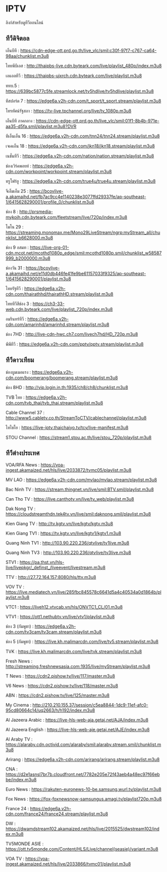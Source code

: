 # IPTV
ลิงก์สำหรับดูทีวีออนไลน์
## ทีวีดิจิตอล
เอ็นบีที : https://cdn-edge-ott.prd.go.th/live_vlc/smil:c30f-97f7-c767-ca64-98aa/chunklist.m3u8

ไทยพีบีเอส : http://thaipbs-live.cdn.byteark.com/live/playlist_480p/index.m3u8

เอแอลทีวี : https://thaipbs-ujxrch.cdn.byteark.com/live/playlist.m3u8

ททบ.5 : https://639bc5877c5fe.streamlock.net/tv5hdlive/tv5hdlive/playlist.m3u8

ทีสปอร์ต 7 : https://edge6a.v2h-cdn.com/t_sport/t_sport.stream/playlist.m3u8

โทรทัศน์รัฐสภา : https://tv-live.tpchannel.org/live/tv_1080p.m3u8

เอ็นบีที ภาคกลาง : https://cdn-edge-ott.prd.go.th/live_vlc/smil:01f1-8b4b-971e-aa35-d5fa.smil/playlist.m3u8?DVR

ทีเอ็นเอ็น 16 : https://edge6a.v2h-cdn.com/tnn24/tnn24.stream/playlist.m3u8

เจเคเอ็น 18 : https://edge6a.v2h-cdn.com/jkn18/jkn18.stream/playlist.m3u8

เนชั่นทีวี : https://edge6a.v2h-cdn.com/nation/nation.stream/playlist.m3u8

ช่องเวิร์คพอยท์ : https://edge6a.v2h-cdn.com/workpoint/workpoint.stream/playlist.m3u8

ทรูโฟร์ยู : https://edge6a.v2h-cdn.com/true4u/true4u.stream/playlist.m3u8

จีเอ็มเอ็ม 25 : https://bcovlive-a.akamaihd.net/fb7ac9cc4e1140238e3077ffd29337fe/ap-southeast-1/6415628290001/profile_0/chunklist.m3u8

ช่อง 8 : http://prsmedia-mykojh.cdn.byteark.com/fleetstream/live/720p/index.m3u8

โมโน 29 : https://streaming.monomax.me/Mono29LiveStream/ngrp:myStream_all/chunklist_b6628000.m3u8

ช่อง 9 อสมท : https://live-org-01-cdn.mcot.net/mcothd1080p_edge/smil:mcothd1080p.smil/chunklist_w58587999_b2000000.m3u8

ช่องวัน 31 : https://bcovlive-a.akamaihd.net/e11d0db446fe41fe9be61157033f9325/ap-southeast-1/6415628290001/playlist.m3u8

ไทยรัฐทีวี : https://edge6a.v2h-cdn.com/thairathhd/thairathHD.stream/playlist.m3u8

ไทยทีวีสีช่อง 3 : https://ch3-33-web.cdn.byteark.com/live/playlist_720p/index.m3u8

อมรินทร์ทีวี : https://edge6a.v2h-cdn.com/amarinhd/amarinhd.stream/playlist.m3u8

ช่อง 7HD : http://live-cdn-hwc.ch7.com/livech7hd/HD_720p.m3u8

พีพีทีวี : https://edge6a.v2h-cdn.com/pptv/pptv.stream/playlist.m3u8

## ทีวีดาวเทียม

ช่องบูมเมอแรง : https://edge6a.v2h-cdn.com/boomerang/boomerang.stream/playlist.m3u8

ช่อง 8HD : http://vip.login.in.th:1935/ch8/ch8/chunklist.m3u8

TVB ไทย : https://edge6a.v2h-cdn.com/tvb_thai/tvb_thai.stream/playlist.m3u8

Cable Channel 37 : http://www5.cabletv.co.th/StreamToCTV/cablechannel/playlist.m3u8

ไทไชโย : https://live-iptv.thaichaiyo.tv/tcy/live-manifest.m3u8

STOU Channel : https://stream1.stou.ac.th/live/stou_720p/playlist.m3u8

## ทีวีต่างประเทศ

VOA/RFA News : https://voa-ingest.akamaized.net/hls/live/2033872/tvmc05/playlist.m3u8

MV LAO : https://edge6a.v2h-cdn.com/mvlao/mvlao.stream/playlist.m3u8

Bac Ninh TV : https://stream.thingnet.vn/live/smil:BTV.smil/playlist.m3u8

Can Tho TV : https://live.canthotv.vn/live/tv_web/playlist.m3u8

Dak Nong TV : https://cloudstreamthdn.tek4tv.vn/live/smil:daknong.smil/playlist.m3u8

Kien Giang TV : http://tv.kgtv.vn/live/kgtv/kgtv.m3u8

Kien Giang TV1 : https://tv.kgtv.vn/live/kgtv1/kgtv1.m3u8

Quang Ninh TV1 : http://103.90.220.236/qtvlive/tv1live.m3u8

Quang Ninh TV3 : http://103.90.220.236/qtvlive/tv3live.m3u8

STV1 : https://pa.thst.vn/hls-live/livepkgr/_definst_/liveevent/livestream.m3u8

TTV : http://27.72.164.157:8080/hls/ttv.m3u8

VOV TV : https://live.mediatech.vn/live/285fbc845578c6641d5a4c40534a0d1864b/playlist.m3u8

VTC1 : https://liveh12.vtvcab.vn/hls/ONVTC1_CL/01.m3u8

VTV1 : https://ott1.nethubtv.vn/live/vtv1/playlist.m3u8

ช่อง 3 (กัมพูชา) : https://edge6a.v2h-cdn.com/tv3cam/tv3cam.stream/playlist.m3u8

ช่อง 5 (กัมพูชา) : https://live.kh.malimarcdn.com/live/tv5.stream/playlist.m3u8

TVK : https://live.kh.malimarcdn.com/live/tvk.stream/playlist.m3u8

Fresh News : http://streaming.freshnewsasia.com:1935/live/myStream/playlist.m3u8

T News : https://cdn2.pishow.tv/live/117/master.m3u8

V6 News : https://cdn2.pishow.tv/live/118/master.m3u8

ABN : https://cdn2.pishow.tv/live/125/master.m3u8

My Cinema : http://210.210.155.37/session/c5ea8844-1dc9-11ef-afc0-95cd80664c14/uq2663/h/h192/index.m3u8

Al Jazeera Arabic : https://live-hls-web-aja.getaj.net/AJA/index.m3u8

Al Jazeera English : https://live-hls-web-aje.getaj.net/AJE/index.m3u8

Al Araby TV : https://alaraby.cdn.octivid.com/alaraby/smil:alaraby.stream.smil/chunklist.m3u8

Arirang : https://edge6a.v2h-cdn.com/arirang/arirang.stream/playlist.m3u8

CNA : https://d2e1asnsl7br7b.cloudfront.net/7782e205e72f43aeb4a48ec97f66ebbe/index.m3u8

Euro News : https://rakuten-euronews-10-be.samsung.wurl.tv/playlist.m3u8

Fox News : https://fox-foxnewsnow-samsungus.amagi.tv/playlist720p.m3u8

France 24 : https://edge6a.v2h-cdn.com/france24/france24.stream/playlist.m3u8

DW : https://dwamdstream102.akamaized.net/hls/live/2015525/dwstream102/index.m3u8

TV5MONDE ASIE : https://ott.tv5monde.com/Content/HLS/Live/channel(seasie)/variant.m3u8

VOA TV : https://voa-ingest.akamaized.net/hls/live/2033866/tvmc01/playlist.m3u8
